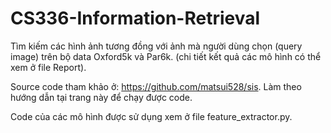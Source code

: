 # CS336-Information-Retrieval

Tìm kiếm các hình ảnh tương đồng với ảnh mà người dùng chọn (query image) trên bộ data Oxford5k và Par6k. (chi tiết kết quả các mô hình có thể xem ở file Report).

Source code tham khảo ở: https://github.com/matsui528/sis. Làm theo hướng dẫn tại trang này để chạy được code.

Code của các mô hình được sử dụng xem ở file feature_extractor.py.
